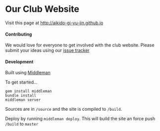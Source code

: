 # Our Club Website

Visit this page at http://aikido-gi-yu-jin.github.io

#### Contributing

We would love for everyone to get involved with the club website.  Please submit your ideas using our [issue tracker](https://github.com/aikido-gi-yu-jin/aikido-gi-yu-jin.github.io/issues)

#### Development

Built using [Middleman](https://middlemanapp.com/)

To get started...

```
gem install middleman
bundle install
middleman server
```

Sources are in ```/source``` and the site is compiled to ```/build```.

Deploy by running ```middleman deploy```.  This will build the site an force push ```/build``` to ```master```

